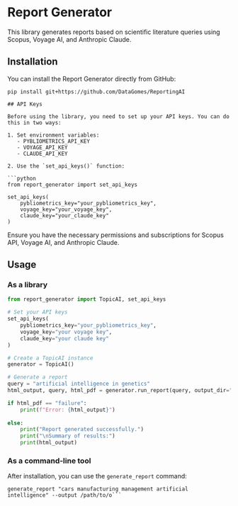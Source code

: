 # Report Generator

This library generates reports based on scientific literature queries using Scopus, Voyage AI, and Anthropic Claude.

## Installation

You can install the Report Generator directly from GitHub:

```
pip install git+https://github.com/DataGomes/ReportingAI

## API Keys

Before using the library, you need to set up your API keys. You can do this in two ways:

1. Set environment variables:
   - PYBLIOMETRICS_API_KEY
   - VOYAGE_API_KEY
   - CLAUDE_API_KEY

2. Use the `set_api_keys()` function:

```python
from report_generator import set_api_keys

set_api_keys(
    pybliometrics_key="your_pybliometrics_key",
    voyage_key="your_voyage_key",
    claude_key="your_claude_key"
)
```

Ensure you have the necessary permissions and subscriptions for Scopus API, Voyage AI, and Anthropic Claude.

## Usage

### As a library

```python
from report_generator import TopicAI, set_api_keys

# Set your API keys
set_api_keys(
    pybliometrics_key="your_pybliometrics_key",
    voyage_key="your voyage key",
    claude_key="your claude key"
)

# Create a TopicAI instance
generator = TopicAI()

# Generate a report
query = "artificial intelligence in genetics"
html_output, query, html_pdf = generator.run_report(query, output_dir="your output directory", csv_path = 'optional csv_path')

if html_pdf == "failure":
    print(f"Error: {html_output}")
    
else:
    print("Report generated successfully.")
    print("\nSummary of results:")
    print(html_output)
```


### As a command-line tool

After installation, you can use the `generate_report` command:

```
generate_report "cars manufacturing management artificial intelligence" --output /path/to/o```
